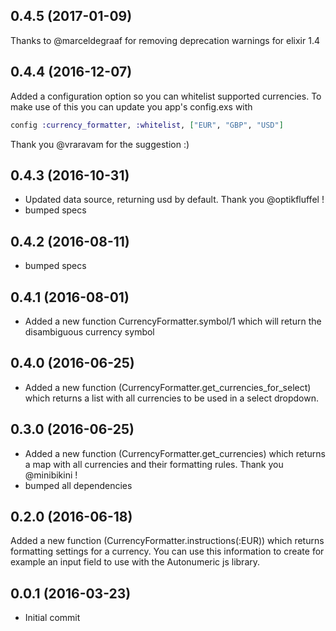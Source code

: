 ## 0.4.5 (2017-01-09)
Thanks to @marceldegraaf for removing deprecation warnings for elixir 1.4

## 0.4.4 (2016-12-07)
Added a configuration option so you can whitelist supported currencies. To make use of this you can update you app's config.exs with

```elixir
config :currency_formatter, :whitelist, ["EUR", "GBP", "USD"]
```

Thank you @vraravam for the suggestion :)

## 0.4.3 (2016-10-31)
  - Updated data source, returning usd by default. Thank you @optikfluffel !
  - bumped specs

## 0.4.2 (2016-08-11)
  - bumped specs

## 0.4.1 (2016-08-01)
  - Added a new function CurrencyFormatter.symbol/1 which will return the disambiguous currency symbol

## 0.4.0 (2016-06-25)
  - Added a new function (CurrencyFormatter.get_currencies_for_select) which returns a list with all currencies to be used in a select dropdown.

## 0.3.0 (2016-06-25)
  - Added a new function (CurrencyFormatter.get_currencies) which returns a map with all currencies and their formatting rules. Thank you @minibikini !
  - bumped all dependencies

## 0.2.0 (2016-06-18)
Added a new function (CurrencyFormatter.instructions(:EUR)) which returns formatting settings for a currency. You can use this information to create for example an input field to use with the Autonumeric js library.

## 0.0.1 (2016-03-23)
  - Initial commit

